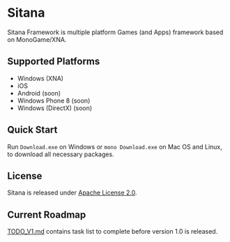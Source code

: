 # Sitana

Sitana Framework is multiple platform Games (and Apps) framework based on MonoGame/XNA.

## Supported Platforms

* Windows (XNA)
* iOS
* Android (soon)
* Windows Phone 8 (soon)
* Windows (DirectX) (soon)

## Quick Start

Run `Download.exe` on Windows or `mono Download.exe` on Mac OS and Linux, to download all necessary packages.

## License

Sitana is released under [Apache License 2.0](LICENSE.txt).

## Current Roadmap

[TODO_V1.md](TODO_V1.md) contains task list to complete before version 1.0 is released.
